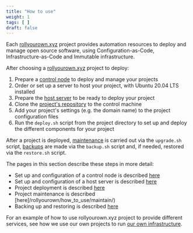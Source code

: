 ```yaml
---
title: "How to use"
weight: 1
tags: [ ]
draft: false
---
```


Each [rollyourown.xyz](https://rollyourown.xyz) project provides automation resources to deploy and manage open source software, using Configuration-as-Code, Infrastructure-as-Code and Immutable infrastructure.

<!--more-->

After choosing a [rollyourown.xyz](https://rollyourown.xyz) project to deploy:

1. Prepare a [control node](/rollyourown/how_to_use/control_node/) to deploy and manage your projects
2. Order or set up a server to host your project, with Ubuntu 20.04 LTS installed
3. Prepare the [host server](/rollyourown/how_to_use/host_server/) to be ready to deploy your project
4. Clone the [project's repository](/rollyourown/projects/) to the control machine
5. Add your project's settings (e.g. the domain name) to the project configuration files
6. Run the `deploy.sh` script from the project directory to set up and deploy the different components for your project

After a project is deployed, [maintenance](/rollyourown/how_to_use/maintain/) is carried out via the `upgrade.sh` script, [backups](/rollyourown/how_to_use/back_up_and_restore/) are made via the `backup.sh` script and, if needed, restored via the `restore.sh` script.

The pages in this section describe these steps in more detail:

* Set up and configuration of a control node is described [here](/rollyourown/how_to_use/control_node/)
* Set up and configuration of a host server is described [here](/rollyourown/how_to_use/host_server/)
* Project deployment is described [here](/rollyourown/how_to_use/deploy/)
* Project maintenance is described [here]/rollyourown/how_to_use/maintain/)
* Backing up and restoring is described [here](/rollyourown/how_to_use/back_up_and_restore/)

For an example of how to use rollyourown.xyz project to provide different services, see how we use our own projects to run [our own infrastructure](/about/our_infrastructure/).
